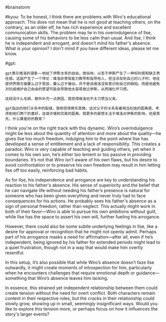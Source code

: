 #brainstorm 

#kyuu:
To be honest, I think there are problems with Wiro's educational approach. This does not mean that he is not good at teaching others, on the contrary, as an older elf, he has rich experience and excellent communication skills. The problem may lie in his overindulgence of Ilse, causing some of his behaviors to be less calm than usual. And Ilse, I think he is independent and arrogant, and doesn't mind his father's absence. What is your opinion? I don't mind if you have different ideas, please let me know.

#gpt:
```
gpt表示维洛的溺爱——他给了伊斯太多的自由，放纵他，以至于伊斯产生了一种权利感和缺乏责任感。这就产生了一个悖论：维洛非常有能力教导和指导他人，但当涉及到自己的儿子时，他在提供界限方面要么过于宽容，要么过于被动。并不是说维洛没有意识到自己的缺陷，而是他避免对抗或维护自己自由的愿望可能会导致他太容易放过伊斯，从而强化坏习惯。

这段没什么毛病，额外补充一点原因，我觉得维洛也不太习惯当父亲。

gpt指出的他们关系中的裂缝，我倒觉得微乎其微，这对父子的关系有着相当松弛的距离感，考虑到他们两个的喜好，这或许堪称完美的距离。我更多的是想关注于维洛对伊斯的影响，但是首先，什么算是好的教育？
```
I think you're on the right track with this dynamic. Wiro’s overindulgence might be less about the quantity of attention and more about the quality—he gives Ilse too much freedom, indulging him to the point where Ilse has developed a sense of entitlement and a lack of responsibility. This creates a paradox: Wiro is very capable of teaching and guiding others, yet when it comes to his own son, he’s either too lenient or too passive in providing boundaries. It’s not that Wiro isn’t aware of his own flaws, but his desire to avoid confrontation or to preserve his own freedom may result in him letting Ilse off too easily, reinforcing bad habits.

As for Ilse, his independence and arrogance are key to understanding his reaction to his father's absence. His sense of superiority and the belief that he can navigate life without needing his father’s presence is natural for someone who has been given everything and never truly had to face consequences for his actions. He probably sees his father's absence as a sign of personal freedom, rather than neglect. This actually might work in both of their favor—Wiro is able to pursue his own ambitions without guilt, while Ilse has the space to assert his own will, further fueling his arrogance.

However, there could also be some subtle underlying feelings in Ilse, like a desire for approval or recognition that he might not openly admit. Perhaps part of his arrogance masks a need for affirmation—after all, even if he’s independent, being ignored by his father for extended periods might lead to a quiet frustration, though not in a way that would make him overtly resentful.

In this setup, it’s also possible that while Wiro’s absence doesn’t faze Ilse outwardly, it might create moments of introspection for him, particularly when he encounters challenges that require emotional depth or guidance—something that Wiro’s absence leaves him lacking.

In essence, this strained yet independent relationship between them could create tension without the need for overt conflict. Both characters remain content in their respective roles, but the cracks in their relationship could slowly grow, showing up in small, seemingly insignificant ways. Would you like to explore this tension more, or perhaps focus on how it influences the story's larger events?